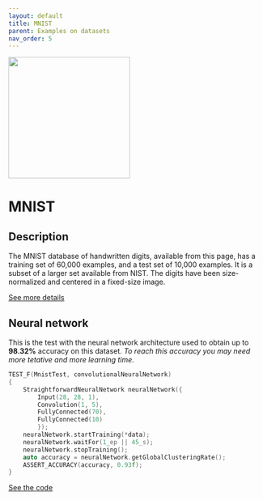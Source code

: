```yaml
---
layout: default
title: MNIST
parent: Examples on datasets
nav_order: 5
---
```


<p >
    <img src="{{site.baseurl}}/assets/images/examples/mnist.png" att="MNIST" width="240px" class="center"/>
</p>

# MNIST

## Description

The MNIST database of handwritten digits, available from this page, has a training set of 60,000 examples, and a test set of 10,000 examples. It is a subset of a larger set available from NIST. The digits have been size-normalized and centered in a fixed-size image.

[See more details](http://yann.lecun.com/exdb/mnist)

## Neural network 

This is the test with the neural network architecture used to obtain up to **98.32%** accuracy on this dataset.
_To reach this accuracy you may need more tetative and more learning time._


```cpp
TEST_F(MnistTest, convolutionalNeuralNetwork)
{
    StraightforwardNeuralNetwork neuralNetwork({
        Input(28, 28, 1),
        Convolution(1, 5),
        FullyConnected(70),
        FullyConnected(10)
        });
    neuralNetwork.startTraining(*data);
    neuralNetwork.waitFor(1_ep || 45_s);
    neuralNetwork.stopTraining();
    auto accuracy = neuralNetwork.getGlobalClusteringRate();
    ASSERT_ACCURACY(accuracy, 0.93f);
}
```

[See the code](https://github.com/MatthieuHernandez/StraightforwardNeuralNetwork/blob/master/tests/dataset_tests/MNIST/MnistTest.cpp)